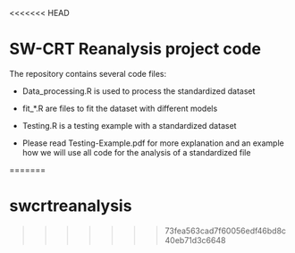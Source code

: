 <<<<<<< HEAD
# SW-CRT Reanalysis project code

The repository contains several code files:

- Data_processing.R is used to process the standardized dataset
- fit_*.R are files to fit the dataset with different models
- Testing.R is a testing example with a standardized dataset


- Please read Testing-Example.pdf for more explanation and an example how we will use all code for the analysis of a standardized file



=======
# swcrtreanalysis
>>>>>>> 73fea563cad7f60056edf46bd8c40eb71d3c6648
